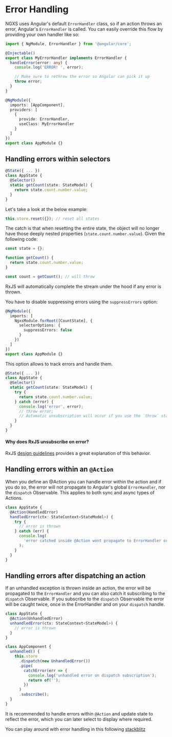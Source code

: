 # Error Handling

NGXS uses Angular's default `ErrorHandler` class, so if an action throws an error, Angular's `ErrorHandler` is called. You can easily override this flow by providing your own handler like so:

```ts
import { NgModule, ErrorHandler } from '@angular/core';

@Injectable()
export class MyErrorHandler implements ErrorHandler {
  handleError(error: any) {
    console.log('ERROR! ', error);

    // Make sure to rethrow the error so Angular can pick it up
    throw error;
  }
}

@NgModule({
  imports: [AppComponent],
  providers: [
    {
      provide: ErrorHandler,
      useClass: MyErrorHandler
    }
  ]
})
export class AppModule {}
```

## Handling errors within selectors

```ts
@State({ ... })
class AppState {
  @Selector()
  static getCount(state: StateModel) {
    return state.count.number.value;
  }
}
```

Let's take a look at the below example:

```ts
this.store.reset({}); // reset all states
```

The catch is that when resetting the entire state, the object will no longer have those deeply nested properties (`state.count.number.value`). Given the following code:

```ts
const state = {};

function getCount() {
  return state.count.number.value;
}

const count = getCount(); // will throw
```

RxJS will automatically complete the stream under the hood if any error is thrown.

You have to disable suppressing errors using the `suppressErrors` option:

```ts
@NgModule({
  imports: [
    NgxsModule.forRoot([CountState], {
      selectorOptions: {
        suppressErrors: false
      }
    })
  ]
})
export class AppModule {}
```

This option allows to track errors and handle them.

```ts
@State({ ... })
class AppState {
  @Selector()
  static getCount(state: StateModel) {
    try {
      return state.count.number.value;
    } catch (error) {
      console.log('error', error);
      // throw error;
      // Automatic unsubscription will occur if you use the `throw` statement here. Skip it if you don't want the stream to be completed on error.
    }
  }
}
```

#### Why does RxJS unsubscribe on error?

RxJS [design guidelines](https://github.com/ReactiveX/rxjs/blob/master/docs_app/content/guide/observable.md#executing-observables) provides a great explanation of this behavior.

## Handling errors within an `@Action`

When you define an @Action you can handle error within the action and if you do so, the error will not propagate to Angular's global `ErrorHandler`, nor the `dispatch` Observable. This applies to both sync and async types of Actions.

```ts
class AppState {
  @Action(HandledError)
  handledError(ctx: StateContext<StateModel>) {
    try {
      // error is thrown
    } catch (err) {
      console.log(
        'error catched inside @Action wont propagate to ErrorHandler or dispatch subscription'
      );
    }
  }
}
```

## Handling errors after dispatching an action

If an unhandled exception is thrown inside an action, the error will be propagated to the `ErrorHandler` and you can also catch it subscribing to the `dispatch` Observable. If you subscribe to the `dispatch` Observable the error will be caught twice, once in the ErrorHandler and on your `dispatch` handle.

```ts
class AppState {
  @Action(UnhandledError)
  unhandledError(ctx: StateContext<StateModel>) {
    // error is thrown
  }
}
```

```ts
class AppComponent {
  unhandled() {
    this.store
      .dispatch(new UnhandledError())
      .pipe(
        catchError(err => {
          console.log('unhandled error on dispatch subscription');
          return of('');
        })
      )
      .subscribe();
  }
}
```

It is recommended to handle errors within `@Action` and update state to reflect the error, which you can later select to display where required.

You can play around with error handling in this following [stackblitz](https://stackblitz.com/edit/ngxs-error-handling)
